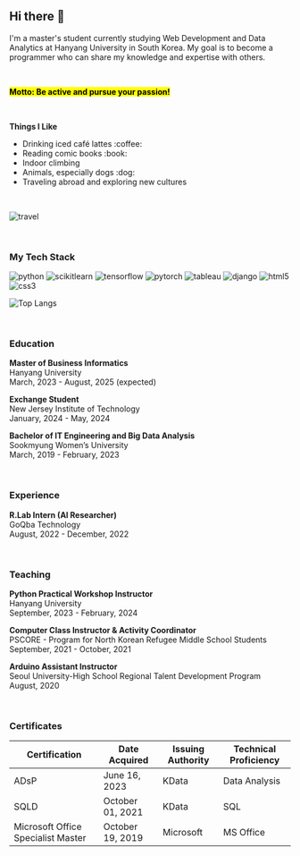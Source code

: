 <!--
**inhooinu/inhooinu** is a ✨ _special_ ✨ repository because its `README.md` (this file) appears on your GitHub profile.

Here are some ideas to get you started:

- 🔭 I’m currently working on ...
- 🌱 I’m currently learning ...
- 👯 I’m looking to collaborate on ...
- 🤔 I’m looking for help with ...
- 💬 Ask me about ...
- 📫 How to reach me: ...
- 😄 Pronouns: ...
- ⚡ Fun fact: ...
-->

<h2>Hi there 👋</h2>
<p>I'm a master's student currently studying Web Development and Data Analytics at Hanyang University in South Korea. My goal is to become a programmer who can share my knowledge and expertise with others.</p><br/>
<p><mark><b>Motto: Be active and pursue your passion!</b></mark></p><br/>

<p><b>Things I Like</b></p>
<ul>
  <li>Drinking iced café lattes :coffee:</li>
  <li>Reading comic books :book:</li>
  <li>Indoor climbing</li>
  <li>Animals, especially dogs :dog:</li>
  <li>Traveling abroad and exploring new cultures</li>
</ul><br/>

![travel](https://github.com/user-attachments/assets/ee37aafc-36f8-4efa-982c-1b3dff3ceab4)

<br/>
<h3>My Tech Stack</h3>
<p><span>
  <img alt="python" src ="https://img.shields.io/badge/python-3776AB.svg?&style=flat-square&logo=python&logoColor=white"/>
  <img alt="scikitlearn" src ="https://img.shields.io/badge/scikitlearn-F7931E.svg?&style=flat-square&logo=scikitlearn&logoColor=white"/>
  <img alt="tensorflow" src ="https://img.shields.io/badge/tensorflow-FF6F00.svg?&style=flat-square&logo=tensorflow&logoColor=white"/>
  <img alt="pytorch" src ="https://img.shields.io/badge/pytorch-EE4C2C.svg?&style=flat-square&logo=pytorch&logoColor=white"/>
  <img alt="tableau" src ="https://img.shields.io/badge/tableau-E97627.svg?&style=flat-square&logo=tableau&logoColor=white"/>
  <img alt="django" src ="https://img.shields.io/badge/django-092E20.svg?&style=flat-square&logo=django&logoColor=white"/>
  <img alt="html5" src ="https://img.shields.io/badge/html5-E34F26.svg?&style=flat-square&logo=html5&logoColor=white"/>
  <img alt="css3" src ="https://img.shields.io/badge/css3-1572B6.svg?&style=flat-square&logo=css3&logoColor=white"/>
</span></p>

![Top Langs](https://github-readme-stats.vercel.app/api/top-langs/?username=inhooinu&layout=compact)

<br/>
<h3>Education</h3>
<p><b>Master of Business Informatics</b><br/>
  Hanyang University<br/>
  March, 2023 - August, 2025 (expected)
</p>
<p><b>Exchange Student</b><br/>
  New Jersey Institute of Technology<br/>
  January, 2024 - May, 2024
</p>
<p><b>Bachelor of IT Engineering and Big Data Analysis</b><br/>
  Sookmyung Women’s University<br/>
  March, 2019 - February, 2023
</p>

<br/>
<h3>Experience</h3>
<p><b>R.Lab Intern (AI Researcher)</b><br/>
  GoQba Technology<br/>
  August, 2022 - December, 2022
</p>

<br/>
<h3>Teaching</h3>
<p><b>Python Practical Workshop Instructor</b><br/>
  Hanyang University<br/>
  September, 2023 - February, 2024
</p>

<p><b>Computer Class Instructor & Activity Coordinator</b><br/>
  PSCORE - Program for North Korean Refugee Middle School Students<br/>
  September, 2021 - October, 2021
</p>

<p><b>Arduino Assistant Instructor</b><br/>
  Seoul University-High School Regional Talent Development Program<br/>
  August, 2020
</p>

<br/>
<h3>Certificates</h3>
<table>
  <thead>
    <tr>
      <th>Certification</th>
      <th>Date Acquired</th>
      <th>Issuing Authority</th>
      <th>Technical Proficiency</th>
    </tr>
  </thead>
  <tbody>
    <tr>
      <td>ADsP</td>
      <td>June 16, 2023</td>
      <td>KData</td>
      <td>Data Analysis</td>
    </tr>
    <tr>
      <td>SQLD</td>
      <td>October 01, 2021</td>
      <td>KData</td>
      <td>SQL</td>
    </tr>
    <tr>
      <td>Microsoft Office Specialist Master</td>
      <td>October 19, 2019</td>
      <td>Microsoft</td>
      <td>MS Office</td>
    </tr>
  </tbody>
</table>
